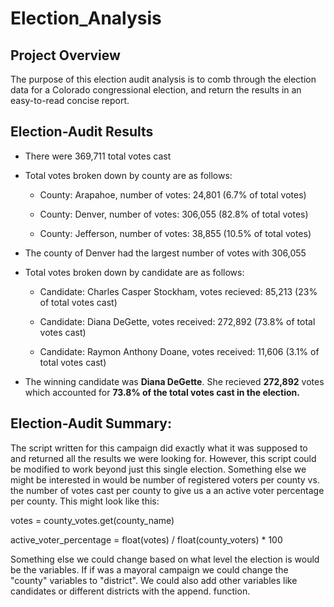 # Election_Analysis

## Project Overview
The purpose of this election audit analysis is to comb through the election data for a Colorado congressional election, and return the results in an easy-to-read concise report. 

## Election-Audit Results

* There were 369,711 total votes cast

* Total votes broken down by county are as follows:
    
    * County: Arapahoe, number of votes: 24,801 (6.7% of total votes)
    
    * County: Denver, number of votes: 306,055 (82.8% of total votes)
    
    * County: Jefferson, number of votes: 38,855 (10.5% of total votes)
    
 * The county of Denver had the largest number of votes with 306,055
 
 * Total votes broken down by candidate are as follows:
 
   * Candidate: Charles Casper Stockham, votes recieved: 85,213 (23% of total votes cast)

   * Candidate: Diana DeGette, votes received: 272,892 (73.8% of total votes cast)

   * Candidate: Raymon Anthony Doane, votes received: 11,606 (3.1% of total votes cast)
   
 * The winning candidate was __Diana DeGette__. She recieved __272,892__ votes which accounted for __73.8% of the total votes cast in the election.__

## Election-Audit Summary:
The script written for this campaign did exactly what it was supposed to and returned all the results we were looking for. However, this script could be modified to work beyond just this single election. Something else we might be interested in would be number of registered voters per county vs. the number of votes cast per county to give us a an active voter percentage per county. This might look like this:

votes = county_votes.get(county_name)

active_voter_percentage = float(votes) / float(county_voters) * 100

Something else we could change based on what level the election is would be the variables. If if was a mayoral campaign we could change the "county" variables to "district". We could also add other variables like candidates or different districts with the append. function.
